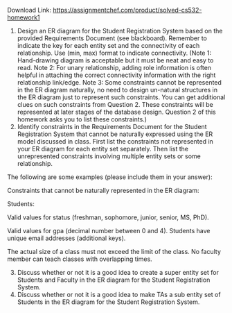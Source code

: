 Download Link: https://assignmentchef.com/product/solved-cs532-homework1
<br>
<ol>

 <li> Design an ER diagram for the Student Registration System based on the provided Requirements Document (see blackboard). Remember to indicate the key for each entity set and the connectivity of each relationship. Use (min, max) format to indicate connectivity. (Note 1: Hand-drawing diagram is acceptable but it must be neat and easy to read. Note 2: For unary relationship, adding role information is often helpful in attaching the correct connectivity information with the right relationship link/edge. Note 3: Some constraints cannot be represented in the ER diagram naturally, no need to design un-natural structures in the ER diagram just to represent such constraints. You can get additional clues on such constraints from Question 2. These constraints will be represented at later stages of the database design. Question 2 of this homework asks you to list these constraints.)</li>

 <li>Identify constraints in the Requirements Document for the Student Registration System that cannot be naturally expressed using the ER model discussed in class. First list the constraints not represented in your ER diagram for each entity set separately. Then list the unrepresented constraints involving multiple entity sets or some relationship.</li>

</ol>

The following are some examples (please include them in your answer):

Constraints that cannot be naturally represented in the ER diagram:

Students:

Valid values for status (freshman, sophomore, junior, senior, MS, PhD).

Valid values for gpa (decimal number between 0 and 4). Students have unique email addresses (additional keys).

The actual size of a class must not exceed the limit of the class.       No faculty member can teach classes with overlapping times.

<ol start="3">

 <li> Discuss whether or not it is a good idea to create a super entity set for Students and Faculty in the ER diagram for the Student Registration System.</li>

 <li> Discuss whether or not it is a good idea to make TAs a sub entity set of Students in the ER diagram for the Student Registration System.</li>

</ol>


